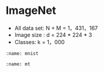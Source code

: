 # ImageNet 

- All data set: N + M = 1，431，167
- Image size : d = 224 * 224 * 3
- Classes: k = 1，000
```{figure} ../figures/imagenet1_1.png
:name: mnist
```
```{figure} ../figures/imagenet1_2.png
:name: mt
```